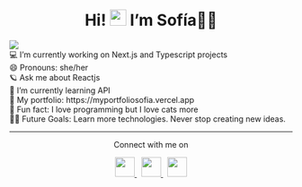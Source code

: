  <h1 align="center">Hi! <img src="https://github.com/TheDudeThatCode/TheDudeThatCode/blob/master/Assets/Hi.gif" width="29px">
 I’m Sofía💜✨</h1>

<img src="https://user-images.githubusercontent.com/73097560/115834477-dbab4500-a447-11eb-908a-139a6edaec5c.gif">


<div>
💻 I’m currently working on Next.js and Typescript projects<br>
😄 Pronouns: she/her<br>
🪐 Ask me about Reactjs<br>
🌟 I’m currently learning API<br>
🌈 My portfolio: https://myportfoliosofia.vercel.app <br> 
🔮 Fun fact: I love programming but I love cats more<br>
💪🏼 Future Goals: Learn more technologies. Never stop creating new ideas.
</div>


<hr>


<div align="center" justify-content="start">
<p font-size="90px">Connect with me on</p>
<a href="https://www.linkedin.com/in/sofía-fornaroli/" target="_blank">
<img width='35' src="https://github.com/Sofia0101/Sofia0101/assets/91976946/fe9dd457-90e3-4332-a9d9-7baaefcfd633">
</a> &nbsp;
<a href="https://www.instagram.com/sofiafornaroli/" target="_blank">
<img width='35' src="https://github.com/Sofia0101/Sofia0101/assets/91976946/f359e945-b321-4244-b5f6-98a40f9fe91d">
</a> &nbsp;
<a href="mailto:fornaroliforna@gmail.com" target="_blank">
 <img width='35' src="https://github.com/Sofia0101/Sofia0101/assets/91976946/e73f674a-7491-4772-b38f-2ed0baad6962">
</a>
</div>


